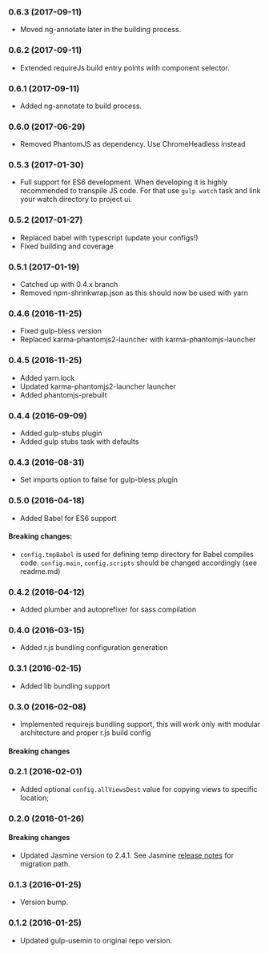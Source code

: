 ### 0.6.3 (2017-09-11)

* Moved ng-annotate later in the building process.

### 0.6.2 (2017-09-11)

* Extended requireJs build entry points with component selector.

### 0.6.1 (2017-09-11)

* Added ng-annotate to build process.

### 0.6.0 (2017-06-29)

* Removed PhantomJS as dependency. Use ChromeHeadless instead

### 0.5.3 (2017-01-30)

* Full support for ES6 development. When developing it is highly
  recommended to transpile JS code. For that use `gulp watch` task and link your watch directory to project ui.

### 0.5.2 (2017-01-27)

* Replaced babel with typescript (update your configs!)
* Fixed building and coverage

### 0.5.1 (2017-01-19)

* Catched up with 0.4.x branch
* Removed npm-shrinkwrap.json as this should now be used with yarn

### 0.4.6 (2016-11-25)

* Fixed gulp-bless version
* Replaced karma-phantomjs2-launcher with karma-phantomjs-launcher

### 0.4.5 (2016-11-25)

* Added yarn.lock
* Updated karma-phantomjs2-launcher launcher
* Added phantomjs-prebuilt

### 0.4.4 (2016-09-09)

* Added gulp-stubs plugin
* Added gulp stubs task with defaults

### 0.4.3 (2016-08-31)

* Set imports option to false for gulp-bless plugin

### 0.5.0 (2016-04-18)

* Added Babel for ES6 support
#### Breaking changes:
* `config.tmpBabel` is used for defining temp directory for Babel compiles code. `config.main`, `config.scripts` should be changed accordingly (see readme.md)

### 0.4.2 (2016-04-12)

* Added plumber and autoprefixer for sass compilation

### 0.4.0 (2016-03-15)

* Added r.js bundling configuration generation

### 0.3.1 (2016-02-15)

* Added lib bundling support

### 0.3.0 (2016-02-08)

* Implemented requirejs bundling support, this will work only with modular architecture and proper r.js build config

#### Breaking changes

### 0.2.1 (2016-02-01)

* Added optional `config.allViewsDest` value for copying views to specific location;

### 0.2.0 (2016-01-26)

#### Breaking changes

* Updated Jasmine version to 2.4.1. See Jasmine [release notes](https://github.com/jasmine/jasmine/blob/master/release_notes/20.md) for migration path.

### 0.1.3 (2016-01-25)

* Version bump.

### 0.1.2 (2016-01-25)

* Updated gulp-usemin to original repo version.
